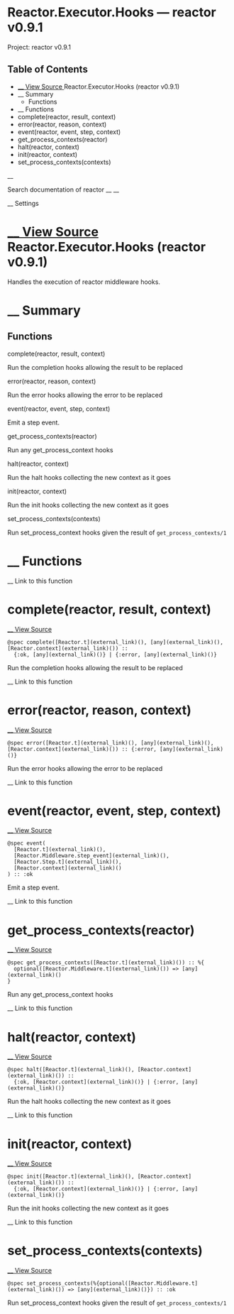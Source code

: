 # Reactor.Executor.Hooks — reactor v0.9.1

Project: reactor v0.9.1

## Table of Contents

- [ __ View Source ](external_link) Reactor.Executor.Hooks (reactor v0.9.1)
- __ Summary
  - Functions
- __ Functions
- complete(reactor, result, context)
- error(reactor, reason, context)
- event(reactor, event, step, context)
- get_process_contexts(reactor)
- halt(reactor, context)
- init(reactor, context)
- set_process_contexts(contexts)

__

Search documentation of reactor __ __

__ Settings

#  [ __ View Source ](external_link) Reactor.Executor.Hooks (reactor v0.9.1)

Handles the execution of reactor middleware hooks.

#  __ Summary

##  Functions

complete(reactor, result, context)

Run the completion hooks allowing the result to be replaced

error(reactor, reason, context)

Run the error hooks allowing the error to be replaced

event(reactor, event, step, context)

Emit a step event.

get_process_contexts(reactor)

Run any get_process_context hooks

halt(reactor, context)

Run the halt hooks collecting the new context as it goes

init(reactor, context)

Run the init hooks collecting the new context as it goes

set_process_contexts(contexts)

Run set_process_context hooks given the result of `get_process_contexts/1`

#  __ Functions

__ Link to this function

# complete(reactor, result, context)

[ __ View Source ](external_link)
    
    
    @spec complete([Reactor.t](external_link)(), [any](external_link)(), [Reactor.context](external_link)()) ::
      {:ok, [any](external_link)()} | {:error, [any](external_link)()}

Run the completion hooks allowing the result to be replaced

__ Link to this function

# error(reactor, reason, context)

[ __ View Source ](external_link)
    
    
    @spec error([Reactor.t](external_link)(), [any](external_link)(), [Reactor.context](external_link)()) :: {:error, [any](external_link)()}

Run the error hooks allowing the error to be replaced

__ Link to this function

# event(reactor, event, step, context)

[ __ View Source ](external_link)
    
    
    @spec event(
      [Reactor.t](external_link)(),
      [Reactor.Middleware.step_event](external_link)(),
      [Reactor.Step.t](external_link)(),
      [Reactor.context](external_link)()
    ) :: :ok

Emit a step event.

__ Link to this function

# get_process_contexts(reactor)

[ __ View Source ](external_link)
    
    
    @spec get_process_contexts([Reactor.t](external_link)()) :: %{
      optional([Reactor.Middleware.t](external_link)()) => [any](external_link)()
    }

Run any get_process_context hooks

__ Link to this function

# halt(reactor, context)

[ __ View Source ](external_link)
    
    
    @spec halt([Reactor.t](external_link)(), [Reactor.context](external_link)()) ::
      {:ok, [Reactor.context](external_link)()} | {:error, [any](external_link)()}

Run the halt hooks collecting the new context as it goes

__ Link to this function

# init(reactor, context)

[ __ View Source ](external_link)
    
    
    @spec init([Reactor.t](external_link)(), [Reactor.context](external_link)()) ::
      {:ok, [Reactor.context](external_link)()} | {:error, [any](external_link)()}

Run the init hooks collecting the new context as it goes

__ Link to this function

# set_process_contexts(contexts)

[ __ View Source ](external_link)
    
    
    @spec set_process_contexts(%{optional([Reactor.Middleware.t](external_link)()) => [any](external_link)()}) :: :ok

Run set_process_context hooks given the result of `get_process_contexts/1`
